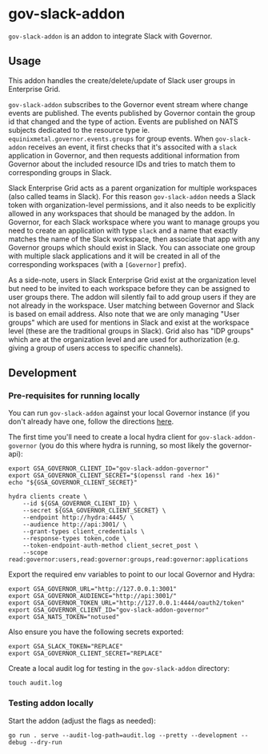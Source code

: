 # gov-slack-addon

`gov-slack-addon` is an addon to integrate Slack with Governor.

## Usage

This addon handles the create/delete/update of Slack user groups in Enterprise Grid.

`gov-slack-addon` subscribes to the Governor event stream where change events are published. The events published by Governor contain the group id that changed and the type of action. Events are published on NATS subjects dedicated to the resource type ie. `equinixmetal.governor.events.groups` for group events. When `gov-slack-addon` receives an event, it first checks that it's associted with a `slack` application in Governor, and then requests additional information from Governor about the included resource IDs and tries to match them to corresponding groups in Slack.

Slack Enterprise Grid acts as a parent organization for multiple workspaces (also called teams in Slack). For this reason `gov-slack-addon` needs a Slack token with organization-level permissions, and it also needs to be explicitly allowed in any workspaces that should be managed by the addon. In Governor, for each Slack workspace where you want to manage groups you need to create an application with type `slack` and a name that exactly matches the name of the Slack workspace, then associate that app with any Governor groups which should exist in Slack. You can associate one group with multiple slack applications and it will be created in all of the corresponding workspaces (with a `[Governor]` prefix).

As a side-note, users in Slack Enterprise Grid exist at the organization level but need to be invited to each workspace before they can be assigned to user groups there. The addon will silently fail to add group users if they are not already in the workspace. User matching between Governor and Slack is based on email address. Also note that we are only managing "User groups" which are used for mentions in Slack and exist at the workspace level (these are the traditional groups in Slack). Grid also has "IDP groups" which are at the organization level and are used for authorization (e.g. giving a group of users access to specific channels).

## Development

### Pre-requisites for running locally

You can run `gov-slack-addon` against your local Governor instance (if you don't already have one, follow the directions [here](https://github.com/equinixmetal/governor/blob/main/README.md#running-governor-locally).

The first time you'll need to create a local hydra client for `gov-slack-addon-governor` (you do this where hydra is running, so most likely the governor-api):

```
export GSA_GOVERNOR_CLIENT_ID="gov-slack-addon-governor"
export GSA_GOVERNOR_CLIENT_SECRET="$(openssl rand -hex 16)"
echo "${GSA_GOVERNOR_CLIENT_SECRET}"

hydra clients create \
    --id ${GSA_GOVERNOR_CLIENT_ID} \
    --secret ${GSA_GOVERNOR_CLIENT_SECRET} \
    --endpoint http://hydra:4445/ \
    --audience http://api:3001/ \
    --grant-types client_credentials \
    --response-types token,code \
    --token-endpoint-auth-method client_secret_post \
    --scope read:governor:users,read:governor:groups,read:governor:applications
```

Export the required env variables to point to our local Governor and Hydra:

```
export GSA_GOVERNOR_URL="http://127.0.0.1:3001"
export GSA_GOVERNOR_AUDIENCE="http://api:3001/"
export GSA_GOVERNOR_TOKEN_URL="http://127.0.0.1:4444/oauth2/token"
export GSA_GOVERNOR_CLIENT_ID="gov-slack-addon-governor"
export GSA_NATS_TOKEN="notused"
```

Also ensure you have the following secrets exported:

```
export GSA_SLACK_TOKEN="REPLACE"
export GSA_GOVERNOR_CLIENT_SECRET="REPLACE"
```

Create a local audit log for testing in the `gov-slack-addon` directory:

```
touch audit.log
```

### Testing addon locally

Start the addon (adjust the flags as needed):

```
go run . serve --audit-log-path=audit.log --pretty --development --debug --dry-run
```
